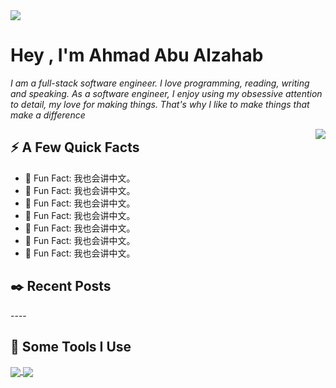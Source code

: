 <img src="https://github.com/AhmadAbuAlzahab/AhmadAbuAlzahab/blob/main/ProfileBanner.gif?raw=true"/>
<h1>Hey , I'm <strong>Ahmad Abu Alzahab</strong></h1>
<p>

<i>
I am a full-stack software engineer. I love programming, reading, writing and speaking.
As a software engineer, I enjoy using my obsessive attention to detail, my love for making things.
That's why I like to make things that make a difference</i>




</p>

<img align="right" src="https://media1.giphy.com/media/13HgwGsXF0aiGY/giphy.gif" />
<h2>⚡️ A Few Quick Facts</h2>
<ul>
<li>🎉 Fun Fact: 我也会讲中文。</li>
<li>🎉 Fun Fact: 我也会讲中文。</li>
<li>🎉 Fun Fact: 我也会讲中文。</li>
<li>🎉 Fun Fact: 我也会讲中文。</li>
<li>🎉 Fun Fact: 我也会讲中文。</li>
<li>🎉 Fun Fact: 我也会讲中文。</li>
<li>🎉 Fun Fact: 我也会讲中文。</li>

</ul>

<h2>✒️ Recent Posts</h2>
----



<h2>🚀 Some Tools I Use</h2>

<a href="https://github.com/anuraghazra/github-readme-stats">
  <img align="center" src="https://github-readme-stats.vercel.app/api?username=emmaglorypraise&show_icons=true&theme=radical" />
</a>
<a href="https://github.com/anuraghazra/github-readme-stats">
  <img align="center" src="https://github-readme-stats.vercel.app/api/top-langs/?username=emmaglorypraise&langs_count=8&layout=compact&theme=radical" />
</a>



